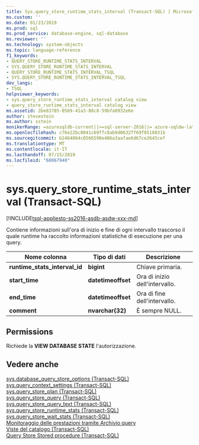 ```yaml
---
title: Sys.query_store_runtime_stats_interval (Transact-SQL) | Microsoft Docs
ms.custom: ''
ms.date: 01/23/2019
ms.prod: sql
ms.prod_service: database-engine, sql-database
ms.reviewer: ''
ms.technology: system-objects
ms.topic: language-reference
f1_keywords:
- QUERY_STORE_RUNTIME_STATS_INTERVAL
- SYS.QUERY_STORE_RUNTIME_STATS_INTERVAL
- QUERY_STORE_RUNTIME_STATS_INTERVAL_TSQL
- SYS.QUERY_STORE_RUNTIME_STATS_INTERVAL_TSQL
dev_langs:
- TSQL
helpviewer_keywords:
- sys.query_store_runtime_stats_interval catalog view
- query_store_runtime_stats_interval catalog view
ms.assetid: 2be83785-0569-41a3-88c8-59bfa0932e6e
author: stevestein
ms.author: sstein
monikerRange: =azuresqldb-current||>=sql-server-2016||= azure-sqldw-latest||=sqlallproducts-allversions||>=sql-server-linux-2017||=azuresqldb-mi-current
ms.openlocfilehash: c76e22bc0041c69ffc8ab9d0632ff69f8518031b
ms.sourcegitcommit: b2464064c0566590e486a3aafae6d67ce2645cef
ms.translationtype: MT
ms.contentlocale: it-IT
ms.lasthandoff: 07/15/2019
ms.locfileid: "68067940"
---
```

# <a name="sysquerystoreruntimestatsinterval-transact-sql"></a>sys.query_store_runtime_stats_interval (Transact-SQL)
[!INCLUDE[tsql-appliesto-ss2016-asdb-asdw-xxx-md](../../includes/tsql-appliesto-ss2016-asdb-asdw-xxx-md.md)]

  Contiene informazioni sull'ora di inizio e fine di ogni intervallo trascorso il quale runtime ha raccolto informazioni statistiche di esecuzione per una query.  
  
|Nome colonna|Tipo di dati|Descrizione|  
|-----------------|---------------|-----------------|  
|**runtime_stats_interval_id**|**bigint**|Chiave primaria.|
|**start_time**|**datetimeoffset**|Ora di inizio dell'intervallo.|
|**end_time**|**datetimeoffset**|Ora di fine dell'intervallo.|
|**comment**|**nvarchar(32)**|È sempre NULL.|
  
## <a name="permissions"></a>Permissions  
 Richiede la **VIEW DATABASE STATE** l'autorizzazione.  
  
## <a name="see-also"></a>Vedere anche  
 [sys.database_query_store_options &#40;Transact-SQL&#41;](../../relational-databases/system-catalog-views/sys-database-query-store-options-transact-sql.md)   
 [sys.query_context_settings &#40;Transact-SQL&#41;](../../relational-databases/system-catalog-views/sys-query-context-settings-transact-sql.md)   
 [sys.query_store_plan &#40;Transact-SQL&#41;](../../relational-databases/system-catalog-views/sys-query-store-plan-transact-sql.md)   
 [sys.query_store_query &#40;Transact-SQL&#41;](../../relational-databases/system-catalog-views/sys-query-store-query-transact-sql.md)   
 [sys.query_store_query_text &#40;Transact-SQL&#41;](../../relational-databases/system-catalog-views/sys-query-store-query-text-transact-sql.md)   
 [sys.query_store_runtime_stats &#40;Transact-SQL&#41;](../../relational-databases/system-catalog-views/sys-query-store-runtime-stats-transact-sql.md)   
 [sys.query_store_wait_stats &#40;Transact-SQL&#41;](../../relational-databases/system-catalog-views/sys-query-store-wait-stats-transact-sql.md)  
 [Monitoraggio delle prestazioni tramite Archivio query](../../relational-databases/performance/monitoring-performance-by-using-the-query-store.md)   
 [Viste del catalogo &#40;Transact-SQL&#41;](../../relational-databases/system-catalog-views/catalog-views-transact-sql.md)   
 [Query Store Stored procedure &#40;Transact-SQL&#41;](../../relational-databases/system-stored-procedures/query-store-stored-procedures-transact-sql.md)  
  
  
